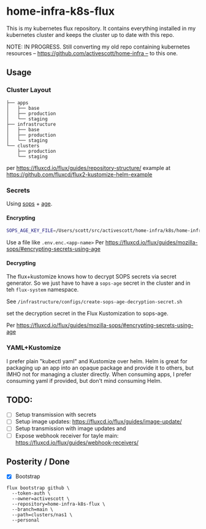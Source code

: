 # home-infra-k8s-flux

This is my kubernetes flux repository. It contains everything installed in my kubernetes cluster and keeps the cluster up to date with this repo.

NOTE: IN PROGRESS. Still converting my old repo containing kubernetes resources – https://github.com/activescott/home-infra – to this one.

## Usage

### Cluster Layout

```
├── apps
│   ├── base
│   ├── production
│   └── staging
├── infrastructure
│   ├── base
│   ├── production
│   └── staging
└── clusters
    ├── production
    └── staging
```

per https://fluxcd.io/flux/guides/repository-structure/
example at https://github.com/fluxcd/flux2-kustomize-helm-example

### Secrets

Using [sops](https://github.com/getsops/sops) + [age](https://github.com/FiloSottile/age).

#### Encrypting

```sh
SOPS_AGE_KEY_FILE=/Users/scott/src/activescott/home-infra/k8s/home-infra-private.agekey sops encrypt --age age1nur86m07v4f94xpc8ugg0cmum9fpyp3hcha2cya6x09uphu4zg5szrtzgt --input-type dotenv --output-type dotenv .env.secret.transmission > .env.enc.transmission
```

Use a file like `.env.enc.<app-name>`
Per https://fluxcd.io/flux/guides/mozilla-sops/#encrypting-secrets-using-age

#### Decrypting

The flux+kustomize knows how to decrypt SOPS secrets via secret generator. So we just have to have a `sops-age` secret in the cluster and in teh `flux-system` namespace.

See `/infrastructure/configs/create-sops-age-decryption-secret.sh`

set the decryption secret in the Flux Kustomization to sops-age.

Per https://fluxcd.io/flux/guides/mozilla-sops/#encrypting-secrets-using-age

### YAML+Kustomize

I prefer plain "kubectl yaml" and Kustomize over helm. Helm is great for packaging up an app into an opaque package and provide it to others, but IMHO not for managing a cluster directly. When consuming apps, I prefer consuming yaml if provided, but don't mind consuming Helm.

## TODO:

- [ ] Setup transmission with secrets
- [ ] Setup image updates: https://fluxcd.io/flux/guides/image-update/
- [ ] Setup transmission with image updates and
- [ ] Expose webhook receiver for tayle main: https://fluxcd.io/flux/guides/webhook-receivers/

## Posterity / Done

- [x] Bootstrap

```
flux bootstrap github \
  --token-auth \
  --owner=activescott \
  --repository=home-infra-k8s-flux \
  --branch=main \
  --path=clusters/nas1 \
  --personal
```
